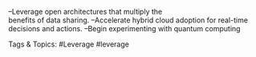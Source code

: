 –Leverage open architectures that multiply the  
benefits of data sharing.
 –Accelerate hybrid cloud adoption for real-time 
decisions and actions.
 –Begin experimenting with quantum computing  

   Tags & Topics:
   #Leverage
   #leverage